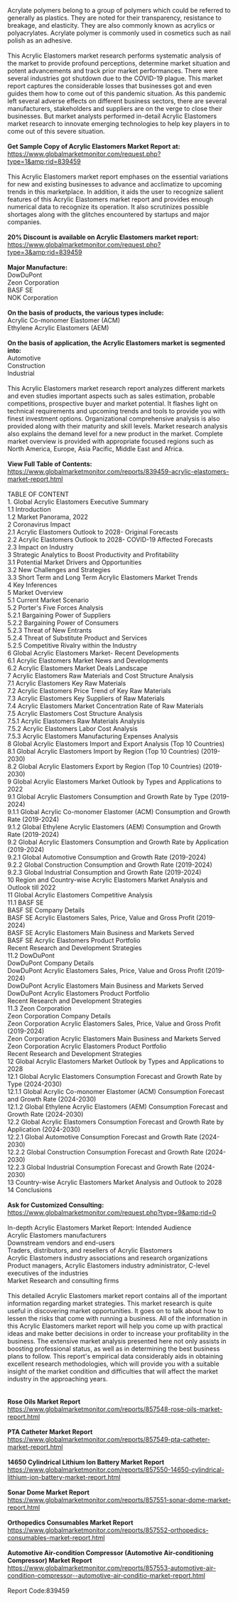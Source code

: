 Acrylate polymers belong to a group of polymers which could be referred to generally as plastics. They are noted for their transparency, resistance to breakage, and elasticity. They are also commonly known as acrylics or polyacrylates. Acrylate polymer is commonly used in cosmetics such as nail polish as an adhesive.  <br /><br />This Acrylic Elastomers market research performs systematic analysis of the market to provide profound perceptions, determine market situation and potent advancements and track prior market performances. There were several industries got shutdown due to the COVID-19 plague. This market report captures the considerable losses that businesses got and even guides them how to come out of this pandemic situation. As this pandemic left several adverse effects on different business sectors, there are several manufacturers, stakeholders and suppliers are on the verge to close their businesses. But market analysts performed in-detail Acrylic Elastomers market research to innovate emerging technologies to help key players in to come out of this severe situation.<br /><br /><strong>Get Sample Copy of Acrylic Elastomers Market Report at:</strong><br /><a href="https://www.globalmarketmonitor.com/request.php?type=1&amp;rid=839459">https://www.globalmarketmonitor.com/request.php?type=1&amp;rid=839459</a><br /><br />This Acrylic Elastomers market report emphases on the essential variations for new and existing businesses to advance and acclimatize to upcoming trends in this marketplace. In addition, it aids the user to recognize salient features of this Acrylic Elastomers market report and provides enough numerical data to recognize its operation. It also scrutinizes possible shortages along with the glitches encountered by startups and major companies.<br /><br /><strong>20% Discount is available on Acrylic Elastomers market report:</strong><br /><a href="https://www.globalmarketmonitor.com/request.php?type=3&amp;rid=839459">https://www.globalmarketmonitor.com/request.php?type=3&amp;rid=839459</a><br /><br /><strong>Major Manufacture:</strong><br /> DowDuPont <br />Zeon Corporation <br />BASF SE <br />NOK Corporation <br /><br /><strong>On the basis of products, the various types include:</strong><br />Acrylic Co-monomer Elastomer (ACM) <br />Ethylene Acrylic Elastomers (AEM) <br /><br /><strong>On the basis of application, the Acrylic Elastomers market is segmented into:</strong><br />Automotive <br />Construction <br />Industrial <br /><br />This Acrylic Elastomers market research report analyzes different markets and even studies important aspects such as sales estimation, probable competitions, prospective buyer and market potential. It flashes light on technical requirements and upcoming trends and tools to provide you with finest investment options. Organizational comprehensive analysis is also provided along with their maturity and skill levels. Market research analysis also explains the demand level for a new product in the market. Complete market overview is provided with appropriate focused regions such as North America, Europe, Asia Pacific, Middle East and Africa. <br /><br /><strong>View Full Table of Contents:</strong><br /><a href="https://www.globalmarketmonitor.com/reports/839459-acrylic-elastomers-market-report.html">https://www.globalmarketmonitor.com/reports/839459-acrylic-elastomers-market-report.html</a><br /><br />TABLE OF CONTENT<br />1. Global Acrylic Elastomers Executive Summary<br />1.1 Introduction<br />1.2 Market Panorama, 2022<br />2 Coronavirus Impact<br />2.1 Acrylic Elastomers Outlook to 2028- Original Forecasts<br />2.2 Acrylic Elastomers Outlook to 2028- COVID-19 Affected Forecasts<br />2.3 Impact on Industry<br />3 Strategic Analytics to Boost Productivity and Profitability<br />3.1 Potential Market Drivers and Opportunities<br />3.2 New Challenges and Strategies<br />3.3 Short Term and Long Term Acrylic Elastomers Market Trends<br />4 Key Inferences<br />5 Market Overview<br />5.1 Current Market Scenario<br />5.2 Porter's Five Forces Analysis<br />5.2.1 Bargaining Power of Suppliers<br />5.2.2 Bargaining Power of Consumers<br />5.2.3 Threat of New Entrants<br />5.2.4 Threat of Substitute Product and Services<br />5.2.5 Competitive Rivalry within the Industry<br />6 Global Acrylic Elastomers Market- Recent Developments<br />6.1 Acrylic Elastomers Market News and Developments<br />6.2 Acrylic Elastomers Market Deals Landscape<br />7 Acrylic Elastomers Raw Materials and Cost Structure Analysis<br />7.1 Acrylic Elastomers Key Raw Materials<br />7.2 Acrylic Elastomers Price Trend of Key Raw Materials<br />7.3 Acrylic Elastomers Key Suppliers of Raw Materials<br />7.4 Acrylic Elastomers Market Concentration Rate of Raw Materials<br />7.5 Acrylic Elastomers Cost Structure Analysis<br />7.5.1 Acrylic Elastomers Raw Materials Analysis<br />7.5.2 Acrylic Elastomers Labor Cost Analysis<br />7.5.3 Acrylic Elastomers Manufacturing Expenses Analysis<br />8 Global Acrylic Elastomers Import and Export Analysis (Top 10 Countries)<br />8.1 Global Acrylic Elastomers Import by Region (Top 10 Countries) (2019-2030)<br />8.2 Global Acrylic Elastomers Export by Region (Top 10 Countries) (2019-2030)<br />9 Global Acrylic Elastomers Market Outlook by Types and Applications to 2022<br />9.1 Global Acrylic Elastomers Consumption and Growth Rate by Type (2019-2024)<br />9.1.1 Global Acrylic Co-monomer Elastomer (ACM) Consumption and Growth Rate (2019-2024)<br />9.1.2 Global Ethylene Acrylic Elastomers (AEM) Consumption and Growth Rate (2019-2024)<br />9.2 Global Acrylic Elastomers Consumption and Growth Rate by Application (2019-2024)<br />9.2.1  Global Automotive Consumption and Growth Rate (2019-2024)<br />9.2.2  Global Construction Consumption and Growth Rate (2019-2024)<br />9.2.3  Global Industrial Consumption and Growth Rate (2019-2024)<br />10 Region and Country-wise Acrylic Elastomers Market Analysis and Outlook till 2022<br />11 Global Acrylic Elastomers Competitive Analysis<br />11.1 BASF SE<br />BASF SE Company Details<br />BASF SE Acrylic Elastomers Sales, Price, Value and Gross Profit (2019-2024)<br />BASF SE Acrylic Elastomers Main Business and Markets Served<br />BASF SE Acrylic Elastomers Product Portfolio<br />Recent Research and Development Strategies<br />11.2 DowDuPont<br />DowDuPont Company Details<br />DowDuPont Acrylic Elastomers Sales, Price, Value and Gross Profit (2019-2024)<br />DowDuPont Acrylic Elastomers Main Business and Markets Served<br />DowDuPont Acrylic Elastomers Product Portfolio<br />Recent Research and Development Strategies<br />11.3 Zeon Corporation<br />Zeon Corporation Company Details<br />Zeon Corporation Acrylic Elastomers Sales, Price, Value and Gross Profit (2019-2024)<br />Zeon Corporation Acrylic Elastomers Main Business and Markets Served<br />Zeon Corporation Acrylic Elastomers Product Portfolio<br />Recent Research and Development Strategies<br />12 Global Acrylic Elastomers Market Outlook by Types and Applications to 2028<br />12.1 Global Acrylic Elastomers Consumption Forecast and Growth Rate by Type (2024-2030)<br />12.1.1 Global Acrylic Co-monomer Elastomer (ACM) Consumption Forecast and Growth Rate (2024-2030)<br />12.1.2 Global Ethylene Acrylic Elastomers (AEM) Consumption Forecast and Growth Rate (2024-2030)<br />12.2 Global Acrylic Elastomers Consumption Forecast and Growth Rate by Application (2024-2030)<br />12.2.1 Global Automotive Consumption Forecast and Growth Rate (2024-2030)<br />12.2.2 Global Construction Consumption Forecast and Growth Rate (2024-2030)<br />12.2.3 Global Industrial Consumption Forecast and Growth Rate (2024-2030)<br />13 Country-wise Acrylic Elastomers Market Analysis and Outlook to 2028<br />14 Conclusions<br /><br /><strong>Ask for Customized Consulting:</strong><br /><a href="https://www.globalmarketmonitor.com/request.php?type=9&amp;rid=0">https://www.globalmarketmonitor.com/request.php?type=9&amp;rid=0</a><br /><br />In-depth Acrylic Elastomers Market Report: Intended Audience<br />Acrylic Elastomers manufacturers<br />Downstream vendors and end-users<br />Traders, distributors, and resellers of Acrylic Elastomers<br />Acrylic Elastomers industry associations and research organizations<br />Product managers, Acrylic Elastomers industry administrator, C-level executives of the industries<br />Market Research and consulting firms<br /><br />This detailed Acrylic Elastomers market report contains all of the important information regarding market strategies. This market research is quite useful in discovering market opportunities. It goes on to talk about how to lessen the risks that come with running a business. All of the information in this Acrylic Elastomers market report will help you come up with practical ideas and make better decisions in order to increase your profitability in the business. The extensive market analysis presented here not only assists in boosting professional status, as well as in determining the best business plans to follow. This report's empirical data considerably aids in obtaining excellent research methodologies, which will provide you with a suitable insight of the market condition and difficulties that will affect the market industry in the approaching years.<br /><br /><strong><br /></strong><strong>Rose Oils Market Report</strong><br /><a href="https://www.globalmarketmonitor.com/reports/857548-rose-oils-market-report.html">https://www.globalmarketmonitor.com/reports/857548-rose-oils-market-report.html</a><br /><br /><strong>PTA Catheter Market Report</strong><br /><a href="https://www.globalmarketmonitor.com/reports/857549-pta-catheter-market-report.html">https://www.globalmarketmonitor.com/reports/857549-pta-catheter-market-report.html</a><br /><br /><strong>14650 Cylindrical Lithium Ion Battery Market Report</strong><br /><a href="https://www.globalmarketmonitor.com/reports/857550-14650-cylindrical-lithium-ion-battery-market-report.html">https://www.globalmarketmonitor.com/reports/857550-14650-cylindrical-lithium-ion-battery-market-report.html</a><br /><br /><strong>Sonar Dome Market Report</strong><br /><a href="https://www.globalmarketmonitor.com/reports/857551-sonar-dome-market-report.html">https://www.globalmarketmonitor.com/reports/857551-sonar-dome-market-report.html</a><br /><br /><strong>Orthopedics Consumables Market Report</strong><br /><a href="https://www.globalmarketmonitor.com/reports/857552-orthopedics-consumables-market-report.html">https://www.globalmarketmonitor.com/reports/857552-orthopedics-consumables-market-report.html</a><br /><br /><strong>Automotive Air-condition Compressor (Automotive Air-conditioning Compressor) Market Report</strong><br /><a href="https://www.globalmarketmonitor.com/reports/857553-automotive-air-condition-compressor--automotive-air-conditio-market-report.html">https://www.globalmarketmonitor.com/reports/857553-automotive-air-condition-compressor--automotive-air-conditio-market-report.html</a><br /><br />Report Code:839459</p>
